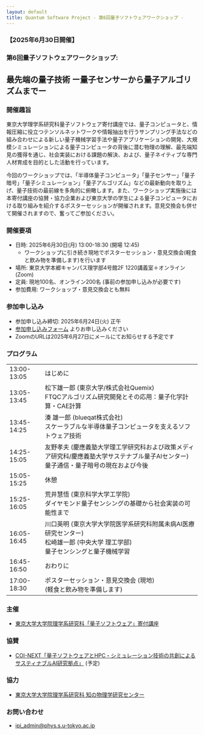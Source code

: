```yaml
---
layout: default
title: Quantum Software Project - 第6回量子ソフトウェアワークショップ - 
---
```


### 【2025年6月30日開催】
### 第6回量子ソフトウェアワークショップ: 
## 最先端の量子技術 ー量子センサーから量子アルゴリズムまでー

### 開催趣旨

東京大学理学系研究科量子ソフトウェア寄付講座では、量子コンピュータと、情報圧縮に役立つテンソルネットワークや情報抽出を行うサンプリング手法などの組み合わせによる新しい量子機械学習手法や量子アプリケーションの開発、大規模シミュレーションによる量子コンピュータの背後に潜む物理の理解、最先端知見の獲得を通じ、社会実装における課題の解決、および、量子ネイティブな専門人材育成を目的とした活動を行っています。

今回のワークショップでは、「半導体量子コンピュータ」「量子センサー」「量子暗号」「量子シミュレーション」「量子アルゴリズム」などの最新動向を取り上げ、量子技術の最前線を多角的に俯瞰します。また、ワークショップ実施後には本寄付講座の協賛・協力企業および東京大学の学生による量子コンピュータにおける取り組みを紹介するポスターセッションが開催されます。意見交換会も併せて開催されますので、奮ってご参加ください。

### 開催要項

* 日時: 2025年6月30日(月) 13:00-18:30 (開場 12:45)
  - ワークショップに引き続き現地でポスターセッション・意見交換会(軽食と飲み物を準備します)を行います
* 場所: 東京大学本郷キャンパス理学部4号館2F 1220講義室＋オンライン (Zoom)
* 定員: 現地100名、オンライン200名 (事前の参加申し込みが必要です)
* 参加費用: ワークショップ・意見交換会とも無料

### 参加申し込み

* 参加申し込み締切: 2025年6月24日(火) 正午
* [参加申し込みフォーム](https://forms.gle/kRDzMr2NVkpFGqbR8) よりお申し込みください
* ZoomのURLは2025年6月27日にメールにてお知らせする予定です

### プログラム

<table>
<tr><td> 13:00-13:05</td><td>はじめに</td></tr>
<tr><td> 13:05-13:45</td><td>松下雄一郎 (東京大学/株式会社Quemix)<br/>FTQCアルゴリズム研究開発とその応用：量子化学計算・CAE計算</td></tr>
<tr><td> 13:45-14:25</td><td>湊 雄一郎 (blueqat株式会社)<br/>スケーラブルな半導体量子コンピュータを支えるソフトウェア技術</td></tr>
<tr><td> 14:25-15:05</td><td>友野孝夫 (慶應義塾大学理工学研究科および政策メディア研究科/慶應義塾大学サステナブル量子AIセンター)<br/>量子通信・量子暗号の現在および今後</td></tr>
<tr><td> 15:05-15:25</td><td>休憩</td></tr>
<tr><td> 15:25-16:05</td><td>荒井慧悟 (東京科学大学工学院)<br/>ダイヤモンド量子センシングの基礎から社会実装の可能性まで</td></tr>
<tr><td> 16:05-16:45</td><td>川口英明 (東京大学大学院医学系研究科附属未病AI医療研究センター)<br/>松崎雄一郎 (中央大学 理工学部)<br/>量子センシングと量子機械学習</td></tr>
<tr><td> 16:45-16:50</td><td>おわりに</td></tr>
<tr><td> 17:00-18:30</td><td>ポスターセッション・意見交換会 (現地)<br/> (軽食と飲み物を準備します)</td></tr>
</table>

### 主催

* [東京大学大学院理学系研究科「量子ソフトウェア」寄付講座](https://qsw.phys.s.u-tokyo.ac.jp)

### 協賛

* [COI-NEXT「量子ソフトウェアとHPC・シミュレーション技術の共創によるサスティナブルAI研究拠点」](https://sqai.jp) (予定)

### 協力

* [東京大学大学院理学系研究科 知の物理学研究センター](https://www.phys.s.u-tokyo.ac.jp/lp/ipi/)

### お問い合わせ

* [ipi_admin@phys.s.u-tokyo.ac.jp](mailto:ipi_admin@phys.s.u-tokyo.ac.jp)
